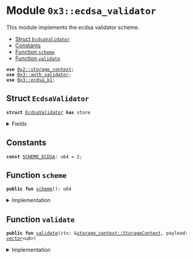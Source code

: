 
<a name="0x3_ecdsa_validator"></a>

# Module `0x3::ecdsa_validator`

This module implements the ecdsa validator scheme.


-  [Struct `EcdsaValidator`](#0x3_ecdsa_validator_EcdsaValidator)
-  [Constants](#@Constants_0)
-  [Function `scheme`](#0x3_ecdsa_validator_scheme)
-  [Function `validate`](#0x3_ecdsa_validator_validate)


<pre><code><b>use</b> <a href="">0x2::storage_context</a>;
<b>use</b> <a href="auth_validator.md#0x3_auth_validator">0x3::auth_validator</a>;
<b>use</b> <a href="ecdsa_k1.md#0x3_ecdsa_k1">0x3::ecdsa_k1</a>;
</code></pre>



<a name="0x3_ecdsa_validator_EcdsaValidator"></a>

## Struct `EcdsaValidator`



<pre><code><b>struct</b> <a href="ecdsa_validator.md#0x3_ecdsa_validator_EcdsaValidator">EcdsaValidator</a> <b>has</b> store
</code></pre>



<details>
<summary>Fields</summary>


<dl>
<dt>
<code>dummy_field: bool</code>
</dt>
<dd>

</dd>
</dl>


</details>

<a name="@Constants_0"></a>

## Constants


<a name="0x3_ecdsa_validator_SCHEME_ECDSA"></a>



<pre><code><b>const</b> <a href="ecdsa_validator.md#0x3_ecdsa_validator_SCHEME_ECDSA">SCHEME_ECDSA</a>: u64 = 2;
</code></pre>



<a name="0x3_ecdsa_validator_scheme"></a>

## Function `scheme`



<pre><code><b>public</b> <b>fun</b> <a href="ecdsa_validator.md#0x3_ecdsa_validator_scheme">scheme</a>(): u64
</code></pre>



<details>
<summary>Implementation</summary>


<pre><code><b>public</b> <b>fun</b> <a href="ecdsa_validator.md#0x3_ecdsa_validator_scheme">scheme</a>(): u64 {
   <a href="ecdsa_validator.md#0x3_ecdsa_validator_SCHEME_ECDSA">SCHEME_ECDSA</a>
}
</code></pre>



</details>

<a name="0x3_ecdsa_validator_validate"></a>

## Function `validate`



<pre><code><b>public</b> <b>fun</b> <a href="ecdsa_validator.md#0x3_ecdsa_validator_validate">validate</a>(ctx: &<a href="_StorageContext">storage_context::StorageContext</a>, payload: <a href="">vector</a>&lt;u8&gt;)
</code></pre>



<details>
<summary>Implementation</summary>


<pre><code><b>public</b> <b>fun</b> <a href="ecdsa_validator.md#0x3_ecdsa_validator_validate">validate</a>(ctx: &StorageContext, payload: <a href="">vector</a>&lt;u8&gt;){
   //FIXME check the <b>address</b> and <b>public</b> key relationship
   <b>assert</b>!(
   <a href="ecdsa_k1.md#0x3_ecdsa_k1_verify">ecdsa_k1::verify</a>(
         &payload,
         &<a href="_tx_hash">storage_context::tx_hash</a>(ctx),
         0 // KECCAK256:0, SHA256:1, TODO: The <a href="../doc/hash.md#0x1_hash">hash</a> type may need <b>to</b> be passed through the authenticator
   ),
   <a href="auth_validator.md#0x3_auth_validator_error_invalid_authenticator">auth_validator::error_invalid_authenticator</a>());
}
</code></pre>



</details>
